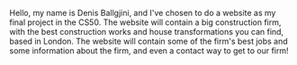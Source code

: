Hello, my name  is Denis Ballgjini, and I've chosen to do a website as my final project in the CS50. The website will contain a big construction firm, with the best construction works and house transformations you can find, based in London. The website will contain some of the firm's best jobs and some information about the firm, and even a contact way to get to our firm!